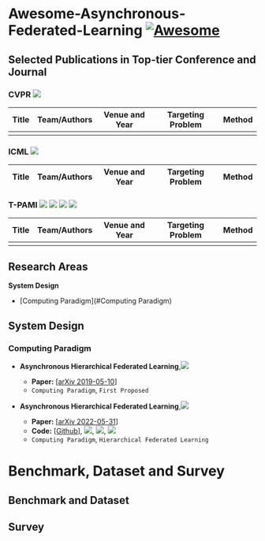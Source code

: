 # Awesome-Asynchronous-Federated-Learning [![Awesome](https://awesome.re/badge.svg)](https://awesome.re)



## Selected Publications in Top-tier Conference and Journal

### CVPR ![](https://img.shields.io/badge/CCF-A-red?style=round-square&logo=SocialBlade&logoColor=6B9DF9)

| Title                                | Team/Authors                                         | Venue and Year | Targeting Problem       | Method              |
| ------------------------------------ | ---------------------------------------------------- | -------------- | ----------------------- | ------------------- |
|       |              |                |||

### ICML ![](https://img.shields.io/badge/CCF-A-red?style=round-square&logo=SocialBlade&logoColor=6B9DF9)

| Title                                                        | Team/Authors | Venue and Year | Targeting Problem | Method |
| ------------------------------------------------------------ | ------------ | -------------- | ----------------- | ------ |

### T-PAMI ![](https://img.shields.io/badge/CCF-A-red?style=round-square&logo=SocialBlade&logoColor=6B9DF9) ![](https://img.shields.io/badge/SCI-计算机1区-red?style=round-square&logo=SocialBlade&logoColor=6B9DF9) ![](https://img.shields.io/badge/SCI-工程技术1区-red?style=round-square&logo=SocialBlade&logoColor=6B9DF9) ![](https://img.shields.io/badge/SCIIF-24.31-red?style=round-square&logo=SocialBlade&logoColor=6B9DF9)

| Title                                                        | Team/Authors | Venue and Year | Targeting Problem | Method |
| ------------------------------------------------------------ | ------------ | -------------- | ----------------- | ------ |
|       |              |                |||

## Research Areas 
**System Design**

- [Computing Paradigm](#Computing Paradigm)

## System Design
### Computing Paradigm
- **Asynchronous Hierarchical Federated Learning**,![](https://img.shields.io/badge/Citation-231-lightblue?style=round-square&logo=GoogleScholar&logoColor=6B9DF9)
  - **Paper:** [[arXiv 2019-05-10](https://arxiv.org/pdf/1903.03934.pdf)]
  - `Computing Paradigm`,  `First Proposed`

- **Asynchronous Hierarchical Federated Learning**,![](https://img.shields.io/badge/Citation-0-lightgray?style=round-square&logo=GoogleScholar&logoColor=6B9DF9)
  - **Paper:** [[arXiv 2022-05-31](https://arxiv.org/pdf/2206.00054.pdf)]
  - **Code:** [[Github](https://github.com/thecheebo/Asynchronous-Federated-Learning-on-Hierarchical-Clusters)], ![](https://img.shields.io/badge/PyTorch-latest-orange?style=round-square&logo=PyTorch&logoColor=orange), ![](https://img.shields.io/github/stars/thecheebo/Asynchronous-Federated-Learning-on-Hierarchical-Clusters?style=round-square&logo=Github&logoColor=white), ![](https://img.shields.io/github/last-commit/thecheebo/Asynchronous-Federated-Learning-on-Hierarchical-Clusters?style=round-square&logo=Github&logoColor=white)
  - `Computing Paradigm`,  `Hierarchical Federated Learning`


# Benchmark, Dataset and Survey 

## Benchmark and Dataset


## Survey

